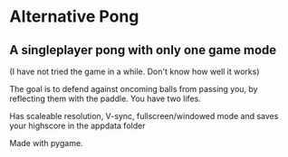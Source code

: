 # Alternative Pong
## A singleplayer pong with only one game mode 

(I have not tried the game in a while. Don't know how well it works)

The goal is to defend against oncoming balls from passing you, by reflecting them with the paddle. You have two lifes.

Has scaleable resolution, V-sync, fullscreen/windowed mode and saves your highscore in the appdata folder

Made with pygame.